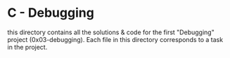 # C - Debugging

this directory contains all the solutions & code for the first "Debugging" project (0x03-debugging).
Each file in this directory corresponds to a task in the project.
